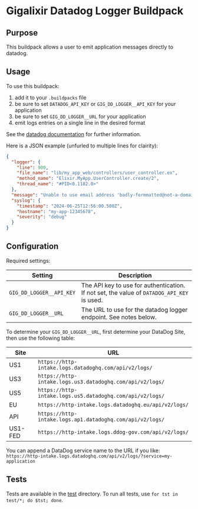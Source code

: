 # Gigalixir Datadog Logger Buildpack

## Purpose

This buildpack allows a user to emit application messages directly to datadog.



## Usage

To use this buildpack:
1. add it to your `.buildpacks` file
2. be sure to set `DATADOG_API_KEY` or `GIG_DD_LOGGER__API_KEY` for your application
3. be sure to set `GIG_DD_LOGGER__URL` for your application
4. emit logs entries on a single line in the desired format

See the [datadog documentation](https://docs.datadoghq.com/api/latest/logs/?code-lang=curl) for further information.

Here is a JSON example (unfurled to multiple lines for clairity):
```json
{
  "logger": {
    "line": 900,
    "file_name": "lib/my_app_web/controllers/user_controller.ex",
    "method_name": "Elixir.MyApp.UserController.create/2",
    "thread_name": "#PID<0.1182.0>"
  },
  "message": "Unable to use email address 'badly-formmatted@not-a-domain'",
  "syslog": {
    "timestamp": "2024-06-25T12:56:00.500Z",
    "hostname": "my-app-12345678",
    "severity": "debug"
  }
}
```


## Configuration

Required settings:

| Setting                  | Description |
|--------------------------|-------------|
| `GIG_DD_LOGGER__API_KEY` | The API key to use for authentication. If not set, the value of `DATADOG_API_KEY` is used. |
| `GIG_DD_LOGGER__URL`     | The URL to use for the datadog logger endpoint. See notes below. |


To determine your `GIG_DD_LOGGER__URL`, first determine your DataDog Site, then use the following table:

| Site    | URL                                                       |
|---------|-----------------------------------------------------------|
| US1     | `https://http-intake.logs.datadoghq.com/api/v2/logs/`     |
| US3     | `https://http-intake.logs.us3.datadoghq.com/api/v2/logs/` |
| US5     | `https://http-intake.logs.us5.datadoghq.com/api/v2/logs/` |
| EU      | `https://http-intake.logs.datadoghq.eu/api/v2/logs/`      |
| API     | `https://http-intake.logs.ap1.datadoghq.com/api/v2/logs/` |
| US1-FED | `https://http-intake.logs.ddog-gov.com/api/v2/logs/`      |


You can append a DataDog service name to the URL if you like: `https://http-intake.logs.datadoghq.com/api/v2/logs/?service=my-application`


## Tests

Tests are available in the [test](test) directory.
To run all tests, use `for tst in test/*; do $tst; done`.
